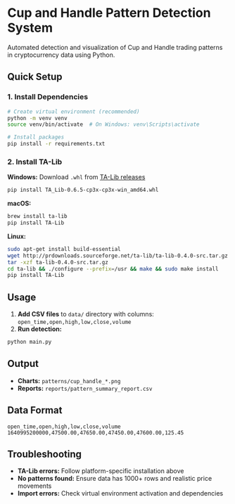 # Cup and Handle Pattern Detection System

Automated detection and visualization of Cup and Handle trading patterns in cryptocurrency data using Python.

## Quick Setup

### 1. Install Dependencies
```bash
# Create virtual environment (recommended)
python -m venv venv
source venv/bin/activate  # On Windows: venv\Scripts\activate

# Install packages
pip install -r requirements.txt
```

### 2. Install TA-Lib
**Windows:** Download `.whl` from [TA-Lib releases](https://github.com/TA-Lib/ta-lib-python/releases)
```bash
pip install TA_Lib-0.6.5-cp3x-cp3x-win_amd64.whl
```

**macOS:**
```bash
brew install ta-lib
pip install TA-Lib
```

**Linux:**
```bash
sudo apt-get install build-essential
wget http://prdownloads.sourceforge.net/ta-lib/ta-lib-0.4.0-src.tar.gz
tar -xzf ta-lib-0.4.0-src.tar.gz
cd ta-lib && ./configure --prefix=/usr && make && sudo make install
pip install TA-Lib
```

## Usage

1. **Add CSV files** to `data/` directory with columns: `open_time,open,high,low,close,volume`
2. **Run detection:**
```bash
python main.py
```

## Output
- **Charts:** `patterns/cup_handle_*.png`
- **Reports:** `reports/pattern_summary_report.csv`

## Data Format
```csv
open_time,open,high,low,close,volume
1640995200000,47500.00,47650.00,47450.00,47600.00,125.45
```

## Troubleshooting
- **TA-Lib errors:** Follow platform-specific installation above
- **No patterns found:** Ensure data has 1000+ rows and realistic price movements
- **Import errors:** Check virtual environment activation and dependencies